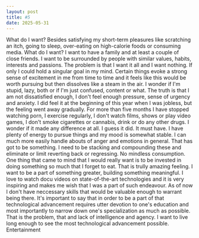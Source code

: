 ```yaml
---
layout: post
title: #5
date: 2025-05-31
---
```

What do I want? Besides satisfying my short-term pleasures like scratching an itch, going to sleep, over-eating on high-calorie foods or consuming media. What do I want? I want to have a family and at least a couple of close friends. I want to be surrounded by people with similar values, habits, interests and passions. The problem is that I want it all and I want nothing. If only I could hold a singular goal in my mind. Certain things evoke a strong sense of excitement in me from time to time and it feels like this would be worth pursuing but then dissolves like a steam in the air. I wonder if I'm stupid, lazy, both or if I'm just confused, content or what. The truth is that I am not dissatisfied enough, I don't feel enough pressure, sense of urgency and anxiety. I did feel it at the beginning of this year when I was jobless, but the feeling went away gradually. For more than five months I have stopped watching porn, I exercise regularly, I don't watch films, shows or play video games, I don't smoke cigarettes or cannabis, drink or do any other drugs. I wonder if it made any difference at all. I guess it did. It must have. I have plenty of energy to pursue things and my mood is somewhat stable. I can much more easily handle abouts of anger and emotions in general.
That has got to be something. I need to be stacking and compounding these and eliminate or limit reverting back or regressing. No mindless consumption. One thing that came to mind that I would really want is to be invested in doing something so much that I forget to eat. That is trully amazing feeling. I want to be a part of something greater, building something meaningful. I love to watch docu videos on state-of-the-art technologies and it is very inspiring and makes me wish that I was a part of such endeavour. As of now I don't have neccessary skills that would be valuable enough to warrant being there. It's important to say that in order to be a part of that technological advancement requires utter devotion to one's education and most importantly to narrow down one's specialization as much as possible. That is the problem, that and lack of intelligence and agency. I want to live long enough to see the most technological advancement possible. Entertainment